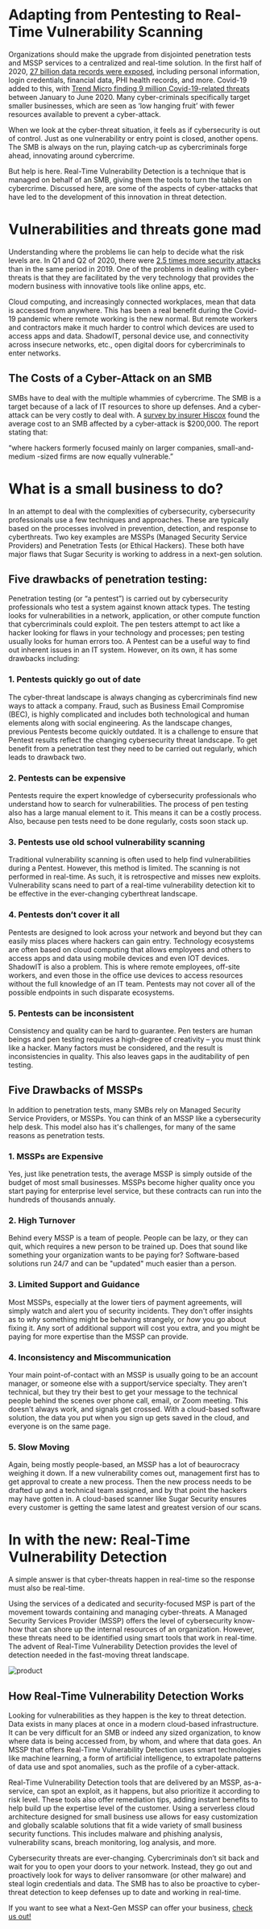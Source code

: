 # Adapting from Pentesting to Real-Time Vulnerability Scanning

Organizations should make the upgrade from disjointed penetration tests and MSSP services to a centralized and real-time solution. In the first half of 2020, [27 billion data records were exposed](https://pages.riskbasedsecurity.com/en/2020-mid-year-data-breach-quickview-report), including personal information, login credentials, financial data, PHI health records, and more. Covid-19 added to this, with [Trend Micro finding 9 million Covid-19-related threats](https://www.trendmicro.com/vinfo/us/security/research-and-analysis/threat-reports/roundup/securing-the-pandemic-disrupted-workplace-trend-micro-2020-midyear-cybersecurity-report) between January to June 2020. Many cyber-criminals specifically target smaller businesses, which are seen as ‘low hanging fruit’ with fewer resources available to prevent a cyber-attack. 

When we look at the cyber-threat situation, it feels as if cybersecurity is out of control. Just as one vulnerability or entry point is closed, another opens. The SMB is always on the run, playing catch-up as cybercriminals forge ahead, innovating around cybercrime.

But help is here. Real-Time Vulnerability Detection is a technique that is managed on behalf of an SMB, giving them the tools to turn the tables on cybercrime. Discussed here, are some of the aspects of cyber-attacks that have led to the development of this innovation in threat detection.

# Vulnerabilities and threats gone mad

Understanding where the problems lie can help to decide what the risk levels are. In Q1 and Q2 of 2020, there were [2.5 times more security attacks](https://www.home.neustar/resources/whitepapers/cyber-threats-and-trends-report-2020-first-half) than in the same period in 2019. One of the problems in dealing with cyber-threats is that they are facilitated by the very technology that provides the modern business with innovative tools like online apps, etc. 

Cloud computing, and increasingly connected workplaces, mean that data is accessed from anywhere. This has been a real benefit during the Covid-19 pandemic where remote working is the new normal. But remote workers and contractors make it much harder to control which devices are used to access apps and data. ShadowIT, personal device use, and connectivity across insecure networks, etc., open digital doors for cybercriminals to enter networks. 

## The Costs of a Cyber-Attack on an SMB

SMBs have to deal with the multiple whammies of cybercrime. The SMB is a target because of a lack of IT resources to shore up defenses. And a cyber-attack can be very costly to deal with. A [survey by insurer Hiscox](https://www.hiscox.com/documents/2019-Hiscox-Cyber-Readiness-Report.pdf) found the average cost to an SMB affected by a cyber-attack is $200,000.  The report stating that: 

“where hackers formerly focused mainly on larger companies, small-and-medium -sized firms are now equally vulnerable.”

# What is a small business to do?

In an attempt to deal with the complexities of cybersecurity, cybersecurity professionals use a few techniques and approaches. These are typically based on the processes involved in prevention, detection, and response to cyberthreats. Two key examples are MSSPs (Managed Security Service Providers) and Penetration Tests (or Ethical Hackers). These both have major flaws that Sugar Security is working to address in a next-gen solution. 

## Five drawbacks of penetration testing:

Penetration testing (or “a pentest”) is carried out by cybersecurity professionals who test a system against known attack types. The testing looks for vulnerabilities in a network, application, or other compute function that cybercriminals could exploit. The pen testers attempt to act like a hacker looking for flaws in your technology and processes; pen testing usually looks for human errors too. A Pentest can be a useful way to find out inherent issues in an IT system. However, on its own, it has some drawbacks including:

### 1. Pentests quickly go out of date

The cyber-threat landscape is always changing as cybercriminals find new ways to attack a company. Fraud, such as Business Email Compromise (BEC), is highly complicated and includes both technological and human elements along with social engineering. As the landscape changes, previous Pentests become quickly outdated. It is a challenge to ensure that Pentest results reflect the changing cybersecurity threat landscape. To get benefit from a penetration test they need to be carried out regularly, which leads to drawback two.

### 2. Pentests can be expensive

Pentests require the expert knowledge of cybersecurity professionals who understand how to search for vulnerabilities. The process of pen testing also has a large manual element to it. This means it can be a costly process. Also, because pen tests need to be done regularly, costs soon stack up.

### 3. Pentests use old school vulnerability scanning

Traditional vulnerability scanning is often used to help find vulnerabilities during a Pentest. However, this method is limited. The scanning is not performed in real-time. As such, it is retrospective and misses new exploits. Vulnerability scans need to part of a real-time vulnerability detection kit to be effective in the ever-changing cyberthreat landscape.

### 4. Pentests don’t cover it all
Pentests are designed to look across your network and beyond but they can easily miss places where hackers can gain entry. Technology ecosystems are often based on cloud computing that allows employees and others to access apps and data using mobile devices and even IOT devices. ShadowIT is also a problem. This is where remote employees, off-site workers, and even those in the office use devices to access resources without the full knowledge of an IT team. Pentests may not cover all of the possible endpoints in such disparate ecosystems. 

### 5. Pentests can be inconsistent
Consistency and quality can be hard to guarantee. Pen testers are human beings and pen testing requires a high-degree of creativity – you must think like a hacker. Many factors must be considered, and the result is inconsistencies in quality. This also leaves gaps in the auditability of pen testing.


## Five Drawbacks of MSSPs

In addition to penetration tests, many SMBs rely on Managed Security Service Providers, or MSSPs. You can think of an MSSP like a cybersecurity help desk. This model also has it's challenges, for many of the same reasons as penetration tests. 

### 1. MSSPs are Expensive
Yes, just like penetration tests, the average MSSP is simply outside of the budget of most small businesses. MSSPs become higher quality once you start paying for enterprise level service, but these contracts can run into the hundreds of thousands annualy. 

### 2. High Turnover
Behind every MSSP is a team of people. People can be lazy, or they can quit, which requires a new person to be trained up. Does that sound like something your organization wants to be paying for? Software-based solutions run 24/7 and can be "updated" much easier than a person. 

### 3. Limited Support and Guidance
Most MSSPs, especially at the lower tiers of payment agreements, will simply watch and alert you of security incidents. They don't offer insights as to *why* something might be behaving strangely, or *how* you go about fixing it. Any sort of additional support will cost you extra, and you might be paying for more expertise than the MSSP can provide. 

### 4. Inconsistency and Miscommunication
Your main point-of-contact with an MSSP is usually going to be an account manager, or someone else with a support/service specialty. They aren't technical, but they try their best to get your message to the technical people behind the scenes over phone call, email, or Zoom meeting. This doesn't always work, and signals get crossed. With a cloud-based software solution, the data you put when you sign up gets saved in the cloud, and everyone is on the same page. 

### 5. Slow Moving
Again, being mostly people-based, an MSSP has a lot of beaurocracy weighing it down. If a new vulnerability comes out, management first has to get approval to create a new process. Then the new process needs to be drafted up and a technical team assigned, and by that point the hackers may have gotten in. A cloud-based scanner like Sugar Security ensures every customer is getting the same latest and greatest version of our scans.


# In with the new: Real-Time Vulnerability Detection 

A simple answer is that cyber-threats happen in real-time so the response must also be real-time.

Using the services of a dedicated and security-focused MSP is part of the movement towards containing and managing cyber-threats. A Managed Security Services Provider (MSSP) offers the level of cybersecurity know-how that can shore up the internal resources of an organization. However, these threats need to be identified using smart tools that work in real-time. The advent of Real-Time Vulnerability Detection provides the level of detection needed in the fast-moving threat landscape. 

![product](../assets/images/product.png)

## How Real-Time Vulnerability Detection Works
Looking for vulnerabilities as they happen is the key to threat detection. Data exists in many places at once in a modern cloud-based infrastructure. It can be very difficult for an SMB or indeed any sized organization, to know where data is being accessed from, by whom, and where that data goes.  An MSSP that offers Real-Time Vulnerability Detection uses smart technologies like machine learning, a form of artificial intelligence, to extrapolate patterns of data use and spot anomalies, such as the profile of a cyber-attack. 

Real-Time Vulnerability Detection tools that are delivered by an MSSP, as-a-service, can spot an exploit, as it happens, but also prioritize it according to risk level. These tools also offer remediation tips, adding instant benefits to help build up the expertise level of the customer. Using a serverless cloud architecture designed for small business use allows for easy customization and globally scalable solutions that fit a wide variety of small business security functions. This includes malware and phishing analysis, vulnerability scans, breach monitoring, log analysis, and more.

Cybersecurity threats are ever-changing. Cybercriminals don’t sit back and wait for you to open your doors to your network. Instead, they go out and proactively look for ways to deliver ransomware (or other malware) and steal login credentials and data. The SMB has to also be proactive to cyber-threat detection to keep defenses up to date and working in real-time. 

If you want to see what a Next-Gen MSSP can offer your business, [check us out!](https://sugarsecurity.com)
